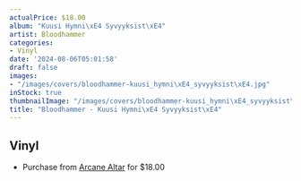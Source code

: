 ```yaml
---
actualPrice: $18.00
album: "Kuusi Hymni\xE4 Syvyyksist\xE4"
artist: Bloodhammer
categories:
- Vinyl
date: '2024-08-06T05:01:58'
draft: false
images:
- "/images/covers/bloodhammer-kuusi_hymni\xE4_syvyyksist\xE4.jpg"
inStock: true
thumbnailImage: "/images/covers/bloodhammer-kuusi_hymni\xE4_syvyyksist\xE4-thumb.jpg"
title: "Bloodhammer - Kuusi Hymni\xE4 Syvyyksist\xE4"
---
```


## Vinyl
* Purchase from [Arcane Altar](https://arcanealtar.bigcartel.com/product/bloodhammer-kuusi-hymnia-syvyyksista-12-lp) for $18.00
